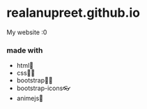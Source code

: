 # realanupreet.github.io
My website :0

### made with
 
- html🤶
- css🧙‍♂️
- bootstrap💆‍♂️
- bootstrap-icons👓
- animejs🚀